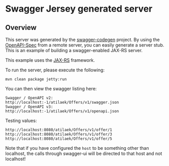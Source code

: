 # Swagger Jersey generated server

## Overview
This server was generated by the [swagger-codegen](https://github.com/swagger-api/swagger-codegen) project. By using the 
[OpenAPI-Spec](https://github.com/swagger-api/swagger-core/wiki) from a remote server, you can easily generate a server stub.  This
is an example of building a swagger-enabled JAX-RS server.

This example uses the [JAX-RS](https://jax-rs-spec.java.net/) framework.

To run the server, please execute the following:

```
mvn clean package jetty:run
```

You can then view the swagger listing here:

```
Swagger / OpenAPI v2: http://localhost:-1/atilaek/Offers/v1/swagger.json
Swagger / OpenAPI v3: http://localhost:-1/atilaek/Offers/v1/openapi.json
```
Testing values:
```
http://localhost:8080/atilaek/Offers/v1/offer/1
http://localhost:8080/atilaek/Offers/v1/offer/3
http://localhost:8080/atilaek/Offers/v1/offer/5
```
Note that if you have configured the `host` to be something other than localhost, the calls through
swagger-ui will be directed to that host and not localhost!
